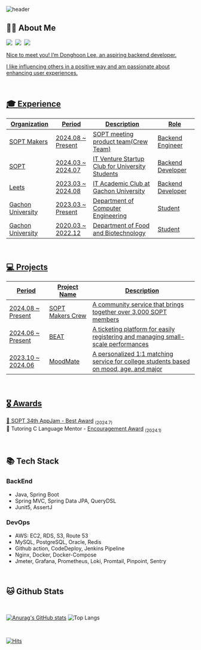 <div align="left">

![header](https://capsule-render.vercel.app/api?type=waving&color=gradient&height=210&section=header&text=DongHoon%20Lee&fontColor=000000&fontSize=90&fontAlign=50&fontAlignY=32&desc=hoonyworld's%20Github%20Profile&descSize=25&descAlign=75&descAlignY=55)


## 🙋‍♂️ **About Me**
<p align="left">
  <a href="https://01codingjourney.tistory.com"><img src="https://img.shields.io/badge/Tistory-000000?style=flat-square&logo=Tistory&logoColor=white"></a>&nbsp
  <a href="mailto:7ldh7@gachon.ac.kr"><img src="https://img.shields.io/badge/Gmail-EA4335?style=flat-square&logo=Gmail&logoColor=white"></a>&nbsp
  <a href="https://www.linkedin.com/in/movehoon"><img src="https://img.shields.io/badge/LinkedIn-0077B5?style=flat-square&logo=Linkedin&logoColor=white"/>
</p>
Nice to meet you! I’m Donghoon Lee, an aspiring backend developer. 

I like influencing others in a positive way and am passionate about enhancing user experiences.

<br/>

## 🎓 **Experience**


| Organization | Period | Description | Role |
| ----------------- | ----------------- | ----------------- | ----------------- |
| SOPT Makers | 2024.08 ~ Present | SOPT meeting product team(Crew Team) | Backend Engineer |
| SOPT | 2024.03 ~ 2024.07 | IT Venture Startup Club for University Students | Backend Developer 
| Leets | 2023.03 ~ 2024.08 | IT Academic Club at Gachon University | Backend Developer |
| Gachon University | 2023.03 ~ Present | Department of Computer Engineering | Student |
| Gachon University | 2020.03 ~ 2022.12 | Department of Food and Biotechnology | Student |

<br/>

## 💻 Projects

| Period | Project Name | Description |
| ----------------- | ----------------- | ----------------- |
| 2024.08 ~ Present | <a href="https://github.com/sopt-makers/sopt-crew-backend">SOPT Makers Crew</a> | A community service that brings together over 3,000 SOPT members |
| 2024.06 ~ Present | <a href="https://github.com/TEAM-BEAT/BEAT-SERVER">BEAT</a> | A ticketing platform for easily registering and managing small-scale performances |
| 2023.10 ~ 2024.06 | <a href="https://github.com/Leets-Official/MoodMate-BE">MoodMate</a> | A personalized 1:1 matching service for college students based on mood, age, and major |

<br/>

## 🎖️ Awards
🥈 SOPT 34th AppJam - <a href="https://cyclic-basket-9b5.notion.site/637106c4eb4448519accefc31a88b518?pvs=74">Best Award</a> <sub>(2024.7)</sub> </br>
🥉 Tutoring C Language Mentor - <a href="https://cyclic-basket-9b5.notion.site/6628fd1752cc4836a323d2ebba6de343?pvs=74">Encouragement Award</a> <sub>(2024.1)</sub>

<br/>

## 📚 Tech Stack 
### BackEnd
- Java, Spring Boot
- Spring MVC, Spring Data JPA, QueryDSL
- Junit5, AssertJ

### DevOps
- AWS: EC2, RDS, S3, Route 53
- MySQL, PostgreSQL, Oracle, Redis
- Github action, CodeDeploy, Jenkins Pipeline
- Nginx, Docker, Docker-Compose
- Jmeter, Grafana, Prometheus, Loki, Promtail, Pinpoint, Sentry

<br/>

## 🐱 Github Stats
<br>

[![Anurag's GitHub stats](https://github-readme-stats.vercel.app/api?username=hoonyworld&hide_title=true&show_icons=true&include_all_commits=true&disable_animations=true&theme=vue)](https://github.com/anuraghazra/github-readme-stats) 
![Top Langs](https://github-readme-stats.vercel.app/api/top-langs/?username=hoonyworld&layout=compact)

<br>

[![Hits](https://hits.seeyoufarm.com/api/count/incr/badge.svg?url=https%3A%2F%2Fgithub.com%2Fhoonyworld&count_bg=%23E9CEC4&title_bg=%23D992E3&icon=&icon_color=%23E7E7E7&title=hits&edge_flat=false)](https://hits.seeyoufarm.com)

</div>

